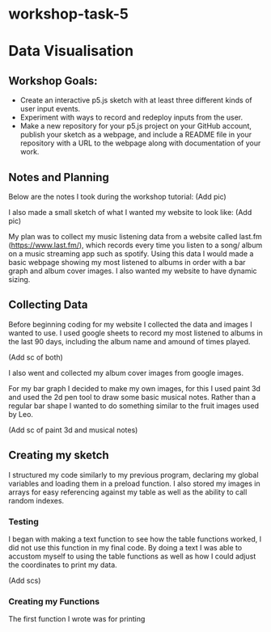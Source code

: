 # workshop-task-5
# Data Visualisation
## Workshop Goals:
- Create an interactive p5.js sketch with at least three different kinds of user input events.
- Experiment with ways to record and redeploy inputs from the user.
- Make a new repository for your p5.js project on your GitHub account, publish your sketch as a webpage, and include a README file in your repository with a URL to the webpage along with documentation of your work.

## Notes and Planning
Below are the notes I took during the workshop tutorial:
(Add pic)

I also made a small sketch of what I wanted my website to look like:
(Add pic)

My plan was to collect my music listening data from a website called last.fm (https://www.last.fm/), which records every time you listen to a song/ album on a music streaming app such as spotify.
Using this data I would made a basic webpage showing my most listened to albums in order with a bar graph and album cover images.
I also wanted my website to have dynamic sizing.

## Collecting Data
Before beginning coding for my website I collected the data and images I wanted to use.
I used google sheets to record my most listened to albums in the last 90 days, including the album name and amound of times played.

(Add sc of both)

I also went and collected my album cover images from google images.

For my bar graph I decided to make my own images, for this I used paint 3d and used the 2d pen tool to draw some basic musical notes. 
Rather than a regular bar shape I wanted to do something similar to the fruit images used by Leo.

(Add sc of paint 3d and musical notes)

## Creating my sketch
I structured my code similarly to my previous program, declaring my global variables and loading them in a preload function.
I also stored my images in arrays for easy referencing against my table as well as the ability to call random indexes.

### Testing
I began with making a text function to see how the table functions worked, I did not use this function in my final code.
By doing a text I was able to accustom myself to using the table functions as well as how I could adjust the coordinates to print my data.

(Add scs)

### Creating my Functions
The first function I wrote was for printing 




